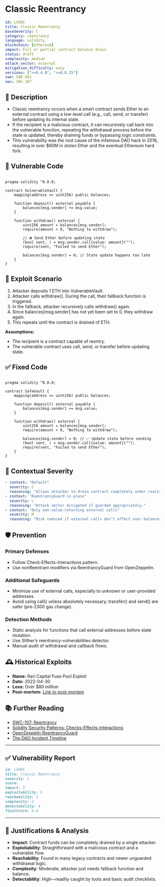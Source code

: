 # Classic Reentrancy

```YAML
id: LS09C
title: Classic Reentrancy
baseSeverity: C
category: reentrancy
language: solidity
blockchain: [ethereum]
impact: Full or partial contract balance drain
status: draft
complexity: medium
attack_vector: external
mitigation_difficulty: easy
versions: [">=0.4.0", "<=0.8.25"]
cwe: CWE-841
swc: SWC-107
```

## 📝 Description

- Classic reentrancy occurs when a smart contract sends Ether to an external contract using a low-level call (e.g., call, send, or transfer) before updating its internal state. 
- If the recipient is a malicious contract, it can recursively call back into the vulnerable function, repeating the withdrawal process before the state is updated, thereby draining funds or bypassing logic constraints.
- This vulnerability was the root cause of the infamous DAO hack in 2016, resulting in over $60M in stolen Ether and the eventual Ethereum hard fork.

## 🚨 Vulnerable Code

```solidity

pragma solidity ^0.8.0;

contract VulnerableVault {
    mapping(address => uint256) public balances;

    function deposit() external payable {
        balances[msg.sender] += msg.value;
    }

    function withdraw() external {
        uint256 amount = balances[msg.sender];
        require(amount > 0, "Nothing to withdraw");

        // ❌ Send Ether before updating state
        (bool sent, ) = msg.sender.call{value: amount}("");
        require(sent, "Failed to send Ether");

        balances[msg.sender] = 0; // State update happens too late
    }
}
```

## 🧪 Exploit Scenario

1. Attacker deposits 1 ETH into VulnerableVault.
2. Attacker calls withdraw(). During the call, their fallback function is triggered.
3. In the fallback, attacker recursively calls withdraw() again.
4. Since balances[msg.sender] has not yet been set to 0, they withdraw again.
5. This repeats until the contract is drained of ETH.

**Assumptions:**

- The recipient is a contract capable of reentry.
- The vulnerable contract uses call, send, or transfer before updating state.

## ✅ Fixed Code

```solidity

pragma solidity ^0.8.0;

contract SafeVault {
    mapping(address => uint256) public balances;

    function deposit() external payable {
        balances[msg.sender] += msg.value;
    }

    function withdraw() external {
        uint256 amount = balances[msg.sender];
        require(amount > 0, "Nothing to withdraw");

        balances[msg.sender] = 0; // ✅ Update state before sending
        (bool sent, ) = msg.sender.call{value: amount}("");
        require(sent, "Failed to send Ether");
    }
}
```
## 🧭 Contextual Severity

```yaml
- context: "Default"
  severity: C
  reasoning: "Allows attacker to drain contract completely under realistic assumptions."
- context: "ReentrancyGuard in place"
  severity: L
  reasoning: "Attack vector mitigated if guarded appropriately."
- context: "Only non-value-returning external calls"
  severity: M
  reasoning: "Risk reduced if external calls don’t affect user balances or privileges."
```

## 🛡️ Prevention

### Primary Defenses

- Follow Check-Effects-Interactions pattern.
- Use nonReentrant modifiers via ReentrancyGuard from OpenZeppelin.

### Additional Safeguards

- Minimize use of external calls, especially to unknown or user-provided addresses.
- Avoid using call() unless absolutely necessary; transfer() and send() are safer (pre-2300 gas change).

### Detection Methods

- Static analysis for functions that call external addresses before state mutation.
- Use Slither’s reentrancy-vulnerabilities detector.
- Manual audit of withdrawal and callback flows.

## 🕰️ Historical Exploits
 
- **Name:** Rari Capital Fuse Pool Exploit 
- **Date:** 2022-04-30 
- **Loss:** Over $80 million 
- **Post-mortem:** [Link to post-mortem](https://medium.com/immunefi/the-ultimate-guide-to-reentrancy-19526f105ac)
  
## 📚 Further Reading

- [SWC-107: Reentrancy](https://swcregistry.io/docs/SWC-107/)
- [Solidity Security Patterns: Checks-Effects-Interactions](https://docs.soliditylang.org/en/latest/security-considerations.html#use-the-checks-effects-interactions-pattern) 
- [OpenZeppelin ReentrancyGuard](https://docs.openzeppelin.com/contracts/4.x/api/security#ReentrancyGuard) 
- [The DAO Incident Timeline](https://ethereum.org/en/history/#the-dao)

---

## ✅ Vulnerability Report 
```markdown
id: LS09C
title: Classic Reentrancy
severity: C
score:
impact: 5 
exploitability: 5 
reachability: 5 
complexity: 2  
detectability: 4  
finalScore: 4.6
```

---

## 📄 Justifications & Analysis

- **Impact**: Contract funds can be completely drained by a single attacker.
- **Exploitability**: Straightforward with a malicious contract and a vulnerable flow.
- **Reachability**: Found in many legacy contracts and newer unguarded withdrawal logic.
- **Complexity**: Moderate; attacker just needs fallback function and balance.
- **Detectability**: High—readily caught by tools and basic audit checklists.